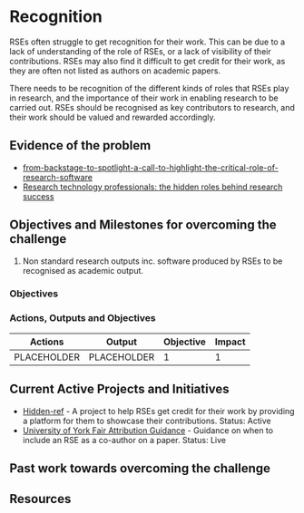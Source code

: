# Recognition

RSEs often struggle to get recognition for their work. This can be due to a lack of understanding of the role of RSEs, or a lack of visibility of their contributions. RSEs may also find it difficult to get credit for their work, as they are often not listed as authors on academic papers.

There needs to be recognition of the different kinds of roles that RSEs play in research, and the importance of their work in enabling research to be carried out. RSEs should be recognised as key contributors to research, and their work should be valued and rewarded accordingly.

## Evidence of the problem

- [from-backstage-to-spotlight-a-call-to-highlight-the-critical-role-of-research-software](https://blogs.lse.ac.uk/impactofsocialsciences/2023/09/07/from-backstage-to-spotlight-a-call-to-highlight-the-critical-role-of-research-software/)
- [Research technology professionals: the hidden roles behind research success](https://www.ses.ac.uk/research-technology-professionals-the-hidden-roles-behind-research-success/)

## Objectives and Milestones for overcoming the challenge

1. Non standard research outputs inc. software produced by RSEs to be recognised as academic output.

### Objectives

### Actions, Outputs and Objectives

| Actions     | Output      | Objective | Impact |
| ----------- | ----------- | --------- | ------ |
| PLACEHOLDER | PLACEHOLDER | 1         | 1      |

## Current Active Projects and Initiatives

- [Hidden-ref](https://hidden-ref.org/) - A project to help RSEs get credit for their work by providing a platform for them to showcase their contributions. Status: Active
- [University of York Fair Attribution Guidance](https://www.york.ac.uk/staff/research/governance/research-policies/fair-attribution-guidance/) - Guidance on when to include an RSE as a co-author on a paper. Status: Live

## Past work towards overcoming the challenge

## Resources

